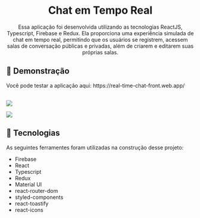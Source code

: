 <h1 align="center">Chat em Tempo Real</h1>
<p align="center">Essa aplicação foi desenvolvida utilizando as tecnologias ReactJS, Typescript, Firebase e Redux. Ela proporciona uma experiência simulada de chat em tempo real, permitindo que os usuários se registrem, acessem salas de conversação públicas e privadas, além de criarem e editarem suas próprias salas.</p>

## :camera_flash: Demonstração

<p>Você pode testar a aplicação aqui: https://real-time-chat-front.web.app/</p>
<br>
<img src='https://github.com/Matheusmeed/real-time-chat/assets/65987506/44f9ee93-21a3-4258-a39c-c5a668b1ae2a'></img>
<p> </p>
<img src='https://github.com/Matheusmeed/real-time-chat/assets/65987506/d85656b6-8838-4803-9978-ee21285a4d6b'></img>


## :rocket: Tecnologias

As seguintes ferramentes foram utilizadas na construção desse projeto:

- Firebase
- React
- Typescript
- Redux
- Material UI
- react-router-dom
- styled-components
- react-toastify
- react-icons

<br>
